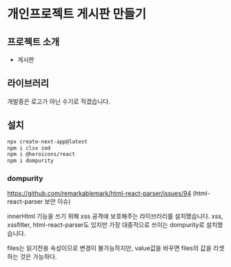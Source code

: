 # 개인프로젝트 게시판 만들기

## 프로젝트 소개

- 게시판

## 라이브러리

개발중은 로고가 아닌 수기로 적겠습니다.

## 설치

```bash
npx create-next-app@latest
npm i clsx zod
npm i @heroicons/react
npm i dompurity
```

### dompurity

https://github.com/remarkablemark/html-react-parser/issues/94
(html-react-parser 보안 이슈)

innerHtml 기능을 쓰기 위해 xss 공격에 보호해주는 라이브러리를 설치했습니다. xss, xssfilter, html-react-parser도 있지만 가장 대중적으로 쓰이는 dompurity로 설치했습니다.

files는 읽기전용 속성이므로 변경이 불가능하지만, value값을 바꾸면 files의 값을 리셋하는 것은 가능하다.
